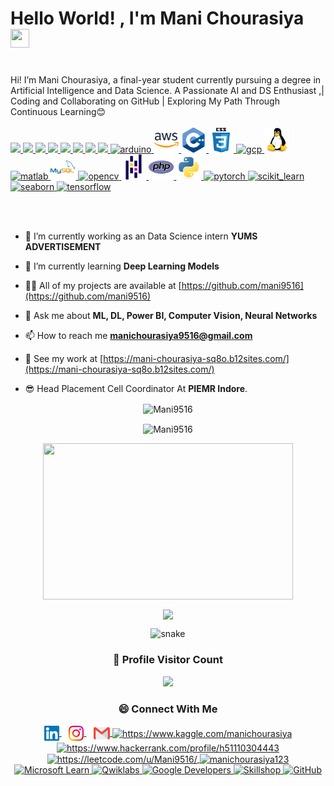 <h1> Hello World! , I'm Mani Chourasiya <img src="https://raw.githubusercontent.com/MartinHeinz/MartinHeinz/master/wave.gif" width="30px" height="30px"> </h1>
<p align='center'></p>
<br>
<div size='20px'> Hi! I’m Mani Chourasiya, a final-year student currently pursuing a degree in Artificial Intelligence and Data Science. A Passionate AI and DS Enthusiast ,| Coding and Collaborating on GitHub | Exploring My Path Through Continuous Learning😊
</div>
</br>

<!-- Skill icons here with tooltips and hover effects -->
<a href="https://github.com/Mani9516?tab=repositories&q=&type=&language=python&sort=" title="Python">
  <img width="32px" src="https://raw.githubusercontent.com/rahulbanerjee26/githubAboutMeGenerator/main/icons/python.svg" style="transition: transform 0.3s;" onmouseover="this.style.transform='scale(1.2)'" onmouseout="this.style.transform='scale(1)'">
</a>
<a href="https://github.com/Mani9516?tab=repositories&q=&type=&language=html&sort=" title="HTML">
  <img width="32px" src="https://raw.githubusercontent.com/rahulbanerjee26/githubAboutMeGenerator/main/icons/html.svg" style="transition: transform 0.3s;" onmouseover="this.style.transform='scale(1.2)'" onmouseout="this.style.transform='scale(1)'">
</a>
<a href="https://github.com/Mani9516?tab=repositories&q=&type=&language=c&sort=" title="C Language">
  <img width="32px" src="https://raw.githubusercontent.com/rahulbanerjee26/githubAboutMeGenerator/main/icons/c.svg" style="transition: transform 0.3s;" onmouseover="this.style.transform='scale(1.2)'" onmouseout="this.style.transform='scale(1)'">
</a>
<a href="https://www.example.com/ai-icon-link" title="AI">
  <img width="32px" src="https://cdn-icons-png.flaticon.com/512/2721/2721261.png" style="transition: transform 0.3s;" onmouseover="this.style.transform='scale(1.2)'" onmouseout="this.style.transform='scale(1)'">
</a>
<a href="https://www.example.com/ml-icon-link" title="Machine Learning">
  <img width="32px" src="https://cdn-icons-png.flaticon.com/512/2103/2103670.png" style="transition: transform 0.3s;" onmouseover="this.style.transform='scale(1.2)'" onmouseout="this.style.transform='scale(1)'">
</a>
<a href="https://www.example.com/dl-icon-link" title="Deep Learning">
  <img width="32px" src="https://cdn-icons-png.flaticon.com/512/3771/3771517.png" style="transition: transform 0.3s;" onmouseover="this.style.transform='scale(1.2)'" onmouseout="this.style.transform='scale(1)'">
</a>
<a href="https://www.example.com/neural-network-icon-link" title="Neural Networks">
  <img width="32px" src="https://cdn-icons-png.flaticon.com/512/2474/2474687.png" style="transition: transform 0.3s;" onmouseover="this.style.transform='scale(1.2)'" onmouseout="this.style.transform='scale(1)'">
</a>
<a href="https://www.example.com/data-science-icon-link" title="Data Science">
  <img width="32px" src="https://cdn-icons-png.flaticon.com/512/4149/4149650.png" style="transition: transform 0.3s;" onmouseover="this.style.transform='scale(1.2)'" onmouseout="this.style.transform='scale(1)'">
</a>
<a href="https://www.arduino.cc/" target="_blank" rel="noreferrer"> <img src="https://cdn.worldvectorlogo.com/logos/arduino-1.svg" alt="arduino" width="40" height="40"/> </a> <a href="https://aws.amazon.com" target="_blank" rel="noreferrer"> <img src="https://raw.githubusercontent.com/devicons/devicon/master/icons/amazonwebservices/amazonwebservices-original-wordmark.svg" alt="aws" width="40" height="40"/> </a> <a href="https://www.w3schools.com/cpp/" target="_blank" rel="noreferrer"> <img src="https://raw.githubusercontent.com/devicons/devicon/master/icons/cplusplus/cplusplus-original.svg" alt="cplusplus" width="40" height="40"/> </a> <a href="https://www.w3schools.com/css/" target="_blank" rel="noreferrer"> <img src="https://raw.githubusercontent.com/devicons/devicon/master/icons/css3/css3-original-wordmark.svg" alt="css3" width="40" height="40"/> </a> <a href="https://cloud.google.com" target="_blank" rel="noreferrer"> <img src="https://www.vectorlogo.zone/logos/google_cloud/google_cloud-icon.svg" alt="gcp" width="40" height="40"/> </a> <a href="https://www.linux.org/" target="_blank" rel="noreferrer"> <img src="https://raw.githubusercontent.com/devicons/devicon/master/icons/linux/linux-original.svg" alt="linux" width="40" height="40"/> </a> <a href="https://www.mathworks.com/" target="_blank" rel="noreferrer"> <img src="https://upload.wikimedia.org/wikipedia/commons/2/21/Matlab_Logo.png" alt="matlab" width="40" height="40"/> </a> <a href="https://www.mysql.com/" target="_blank" rel="noreferrer"> <img src="https://raw.githubusercontent.com/devicons/devicon/master/icons/mysql/mysql-original-wordmark.svg" alt="mysql" width="40" height="40"/> </a> <a href="https://opencv.org/" target="_blank" rel="noreferrer"> <img src="https://www.vectorlogo.zone/logos/opencv/opencv-icon.svg" alt="opencv" width="40" height="40"/> </a> <a href="https://pandas.pydata.org/" target="_blank" rel="noreferrer"> <img src="https://raw.githubusercontent.com/devicons/devicon/2ae2a900d2f041da66e950e4d48052658d850630/icons/pandas/pandas-original.svg" alt="pandas" width="40" height="40"/> </a> <a href="https://www.php.net" target="_blank" rel="noreferrer"> <img src="https://raw.githubusercontent.com/devicons/devicon/master/icons/php/php-original.svg" alt="php" width="40" height="40"/> </a> <a href="https://www.python.org" target="_blank" rel="noreferrer"> <img src="https://raw.githubusercontent.com/devicons/devicon/master/icons/python/python-original.svg" alt="python" width="40" height="40"/> </a> <a href="https://pytorch.org/" target="_blank" rel="noreferrer"> <img src="https://www.vectorlogo.zone/logos/pytorch/pytorch-icon.svg" alt="pytorch" width="40" height="40"/> </a> <a href="https://scikit-learn.org/" target="_blank" rel="noreferrer"> <img src="https://upload.wikimedia.org/wikipedia/commons/0/05/Scikit_learn_logo_small.svg" alt="scikit_learn" width="40" height="40"/> </a> <a href="https://seaborn.pydata.org/" target="_blank" rel="noreferrer"> <img src="https://seaborn.pydata.org/_images/logo-mark-lightbg.svg" alt="seaborn" width="40" height="40"/> </a> <a href="https://www.tensorflow.org" target="_blank" rel="noreferrer"> <img src="https://www.vectorlogo.zone/logos/tensorflow/tensorflow-icon.svg" alt="tensorflow" width="40" height="40"/> </a> </p>
<br><br>

- 🔭 I’m currently working as an Data Science intern **YUMS ADVERTISEMENT**

- 🌱 I’m currently learning **Deep Learning Models**

- 👨‍💻 All of my projects are available at [https://github.com/mani9516](https://github.com/mani9516)

- 💬 Ask me about **ML, DL, Power BI, Computer Vision, Neural Networks**

- 📫 How to reach me **manichourasiya9516@gmail.com**

- 🚀 See my work at [https://mani-chourasiya-sq8o.b12sites.com/](https://mani-chourasiya-sq8o.b12sites.com/)

-  😎 Head Placement Cell Coordinator At **PIEMR Indore**.

<p align="left">
<!-- GitHub Stats -->
<p align="center">
  <img align="center" src="https://github-readme-stats.vercel.app/api?username=Mani9516&show_icons=true&locale=en&theme=radical" alt="Mani9516" />
</p>

<!-- GitHub Streak Stats -->
<p align="center">
  <img align="center" src="https://github-readme-streak-stats.herokuapp.com/?user=Mani9516&theme=radical" alt="Mani9516" />
</p>

<!-- Language Stats -->
<p align="center">
  <img align="center" src="https://github-readme-stats.vercel.app/api/top-langs/?username=Mani9516&theme=radical&hide_border=true&include_all_commits=true&count_private=true&layout=compact" height="250" width="400" />
</p>

<!-- Profile Summary -->
<p align="center">
  <img align="center" src="https://github-profile-summary-cards.vercel.app/api/cards/profile-details?username=Mani9516&theme=radical" />
</p>

<!-- Snake Animation -->
<p align="center">
  <img src="https://github.com/disha1202/disha1202/raw/output/github-contribution-grid-snake.svg" alt="snake"></center>
</p>

<!-- Profile Visitor Counter -->
<div align="center">
  <h3><b>📍 Profile Visitor Count</b></h3>
  <p align="center">
    <img src="https://profile-counter.glitch.me/Mani9516/count.svg" />
  </p>
</div>

<!-- Social Links -->
<div align="center">
  <h3><b>😄 Connect With Me</b></h3>
  <a href="https://www.linkedin.com/in/mani-chourasiya-119433238/" target="_blank">
    <img align="center" alt="Mani Chourasiya | Linkedin" width="24px" src="https://github.com/SatYu26/SatYu26/blob/master/Assets/Linkedin.svg" />
  </a> &nbsp;&nbsp;
  <a href="https://www.instagram.com/sphnix_23" target="_blank">
    <img align="center" alt="Mani Chourasiya | Instagram" width="24px" src="https://github.com/SatYu26/SatYu26/blob/master/Assets/Instagram.svg" />
  </a> &nbsp;&nbsp;
  <a href="mailto:your.email@manichourasiya9516@gmail.com">
    <img align="center" alt="Mani Chourasiya | Gmail" width="26px" src="https://github.com/SatYu26/SatYu26/blob/master/Assets/Gmail.svg" />
  </a> 
  <a href="https://www.kaggle.com/manichourasiya" target="blank"><img align="center" src="https://raw.githubusercontent.com/rahuldkjain/github-profile-readme-generator/master/src/images/icons/Social/kaggle.svg" alt="https://www.kaggle.com/manichourasiya" height="30" width="40" />
  </a>
  <a href="https://www.hackerrank.com/profile/h51110304443" target="blank"><img align="center" src="https://raw.githubusercontent.com/rahuldkjain/github-profile-readme-generator/master/src/images/icons/Social/hackerrank.svg" alt="https://www.hackerrank.com/profile/h51110304443" height="30" width="40" />
  </a>
  <a href="https://leetcode.com/u/Mani9516/" target="blank"><img align="center" src="https://raw.githubusercontent.com/rahuldkjain/github-profile-readme-generator/master/src/images/icons/Social/leet-code.svg" alt="https://leetcode.com/u/Mani9516/" height="30" width="40" /> 
  </a>
<a href="https://discord.gg/manichourasiya123" target="blank"><img align="center" src="https://raw.githubusercontent.com/rahuldkjain/github-profile-readme-generator/master/src/images/icons/Social/discord.svg" alt="manichourasiya123" height="30" width="40" /></a>
<a href="https://learn.microsoft.com/en-in/users/manichourasiya-6868/" target="_blank">
  <img src="https://www.vectorlogo.zone/logos/microsoft/microsoft-icon.svg" alt="Microsoft Learn" width="40" height="30"/>
</a> 
<a href="https://googlecloud.qwiklabs.com/public_profiles/2926c865-a061-4695-8712-47507315b3a8" target="_blank">
  <img src="https://www.vectorlogo.zone/logos/google_cloud/google_cloud-icon.svg" alt="Qwiklabs" width="40" height="30"/>
</a> 
<a href="https://developers.google.com/profile/u/105983943752299875545" target="_blank">
  <img src="https://www.vectorlogo.zone/logos/google/google-icon.svg" alt="Google Developers" width="40" height="30"/> 
</a> 
<a href="https://skillshop.exceedlms.com/profiles/02c3c543a4444756a06e731e62acc6a5" target="_blank">
  <img src="https://www.vectorlogo.zone/logos/google/google-icon.svg" alt="Skillshop" width="40" height="30"/>
</a> 
<a href="https://github.com/Mani9516" target="_blank">
  <img src="https://www.vectorlogo.zone/logos/github/github-icon.svg" alt="GitHub" width="40" height="30"/>
</a>
 </p>
<br><br>
</div>


